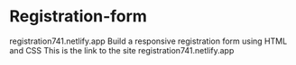# Registration-form
registration741.netlify.app
Build a responsive registration form using HTML and CSS
This is the link to the site registration741.netlify.app
